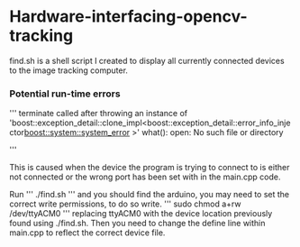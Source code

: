 # Hardware-interfacing-opencv-tracking

find.sh is a shell script I created to display all currently connected devices to the image tracking computer.


### Potential run-time errors
'''
terminate called after throwing an instance of 'boost::exception_detail::clone_impl<boost::exception_detail::error_info_injector<boost::system::system_error> >'
  what():  open: No such file or directory

'''

This is caused when the device the program is trying to connect to is either not connected or the wrong port has been set with in the main.cpp code.

Run
'''
./find.sh
'''
and you should find the arduino, you may need to set the correct write permissions, to do so write.
'''
sudo chmod a+rw /dev/ttyACM0 
'''
replacing ttyACM0 with the device location previously found using ./find.sh. Then you need to change the define line within main.cpp to reflect the correct device file. 
